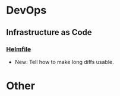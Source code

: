# DevOps

## Infrastructure as Code

### [Helmfile](helmfile.md)

* New: Tell how to make long diffs usable.

# Other

